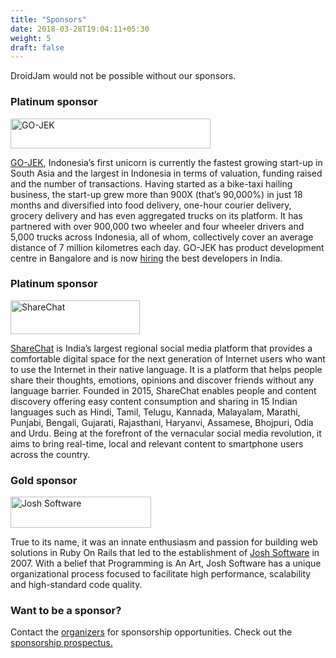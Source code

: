 ```yaml
---
title: "Sponsors"
date: 2018-03-28T19:04:11+05:30
weight: 5
draft: false
---
```


DroidJam would not be possible without our sponsors. 

### Platinum sponsor

<img alt="GO-JEK" src="/images/gojek.svg" width="320" height="48" >

<a href="http://www.gojek.io/">GO-JEK</a>, Indonesia’s first unicorn is currently the fastest growing start-up in South Asia and the largest in Indonesia in terms of valuation, funding raised and the number of transactions. Having started as a bike-taxi hailing business, the start-up grew more than 900X (that’s 90,000%) in just 18 months and diversified into food delivery, one-hour courier delivery, grocery delivery and has even aggregated trucks on its platform. It has partnered with over 900,000 two wheeler and four wheeler drivers and 5,000 trucks across Indonesia, all of whom, collectively cover an average distance of 7 million kilometres each day. GO-JEK has product development centre in Bangalore and is now <a href="http://www.gojek.io/careers/">hiring</a> the best developers in India.

### Platinum sponsor

<img alt="ShareChat" src="/images/sharechat.svg" width="207" height="54" >

<a href="https://sharechat.com/">ShareChat</a> is India’s largest regional social media platform that provides a comfortable digital space for the next generation of Internet users who want to use the Internet in their native language. It is a platform that helps people share their thoughts, emotions, opinions and discover friends without any language barrier. Founded in 2015, ShareChat enables people and content discovery offering easy content consumption and sharing in 15 Indian languages such as Hindi, Tamil, Telugu, Kannada, Malayalam, Marathi, Punjabi, Bengali, Gujarati, Rajasthani, Haryanvi, Assamese, Bhojpuri, Odia and Urdu. Being at the forefront of the vernacular social media revolution, it aims to bring real-time, local and relevant content to smartphone users across the country.

### Gold sponsor

<img alt="Josh Software" src="/images/josh.png" width="225" height="50" >

True to its name, it was an innate enthusiasm and passion for building web solutions in Ruby On Rails that led to the establishment of <a href="https://joshsoftware.com">Josh Software</a> in 2007. With a belief that Programming is An Art, Josh Software has a unique organizational process focused to facilitate high performance, scalability and high-standard code quality.


### Want to be a sponsor?
Contact the <a href="/#organizers">organizers</a> for sponsorship opportunities. Check out the <a href="/docs/droidjam_sponsorship_prospectus.pdf">sponsorship prospectus.</a>
